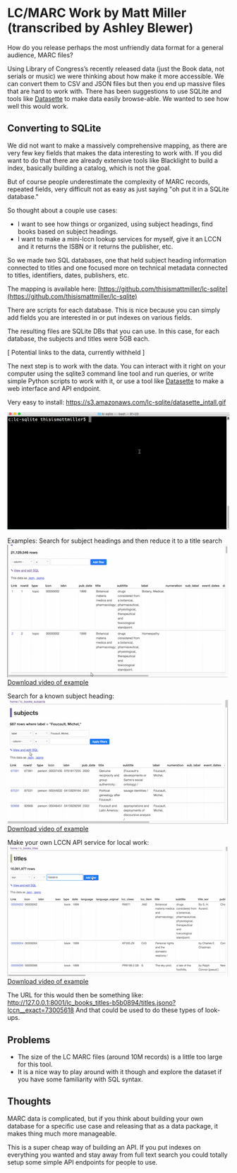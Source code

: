 # LC/MARC Work by Matt Miller (transcribed by Ashley Blewer)

How do you release perhaps the most unfriendly data format for a general audience, MARC files? 

Using Library of Congress’s recently released data (just the Book data, not serials or music) we were thinking about how make it more accessible. We can convert them to CSV and JSON files but then you end up massive files that are hard to work with. There has been suggestions to use SQLite and tools like [Datasette](https://github.com/simonw/datasette) to make data easily browse-able. We wanted to see how well this would work.

## Converting to SQLite
We did not want to make a massively comprehensive mapping, as there are very few key fields that makes the data interesting to work with. If you did want to do that there are already extensive tools like Blacklight to build a index, basically building a catalog, which is not the goal.

But of course people underestimate the complexity of MARC records, repeated fields, very difficult not as easy as just saying "oh put it in a SQLite database."

So thought about a couple use cases: 
- I want to see how things or organized, using subject headings, find books based on subject headings.
- I want to make a mini-lccn lookup services for myself, give it an LCCN and it returns the ISBN or it returns the publisher, etc.

So we made two SQL databases, one that held subject heading information connected to titles and one focused more on technical metadata connected to titles, identifiers, dates, publishers, etc.

The mapping is available here: [https://github.com/thisismattmiller/lc-sqlite](https://github.com/thisismattmiller/lc-sqlite) 

There are scripts for each database. This is nice because you can simply add fields you are interested in or put indexes on various fields.

The resulting files are SQLite DBs that you can use. In this case, for each database, the subjects and titles were 5GB each. 

[ Potential links to the data, currently withheld ]

The next step is to work with the data. You can interact with it right on your computer using the sqlite3 command line tool and run queries, or write simple Python scripts to work with it, or use a tool like [Datasette](https://github.com/simonw/datasette) to make a web interface and API endpoint.

Very easy to install: https://s3.amazonaws.com/lc-sqlite/datasette_intall.gif

![](assets/images/datasette_install.gif)

Examples:
Search for subject headings and then reduce it to a title search  
![](/assets/images/e1.jpg)  
[Download video of example](https://s3.amazonaws.com/lc-sqlite/subjects_search_example_star_trek.mp4)  

Search for a known subject heading:  
![](/assets/images/e2.jpg)  
[Download video of example](https://s3.amazonaws.com/lc-sqlite/subjects_search_example_foucault.mp4) 
 
Make your own LCCN API service for local work:  
![](/assets/images/e3.jpg)  
[Download video of example](https://s3.amazonaws.com/lc-sqlite/titles_lccn_api_example.mp4)  

The URL for this would then be something like: http://127.0.0.1:8001/lc_books_titles-b5b0894/titles.jsono?lccn__exact=73005618
And that could be used to do these types of look-ups.

## Problems

- The size of the LC MARC files (around 10M records) is a little too large for this tool. 
- It is a nice way to play around with it though and explore the dataset if you have some familiarity with SQL syntax.

## Thoughts

MARC data is complicated, but if you think about building your own database for a specific use case and releasing that as a data package, it makes thing much more manageable.

This is a super cheap way of building an API. If you put indexes on everything you wanted and stay away from full text search you could totally setup some simple API endpoints for people to use.

